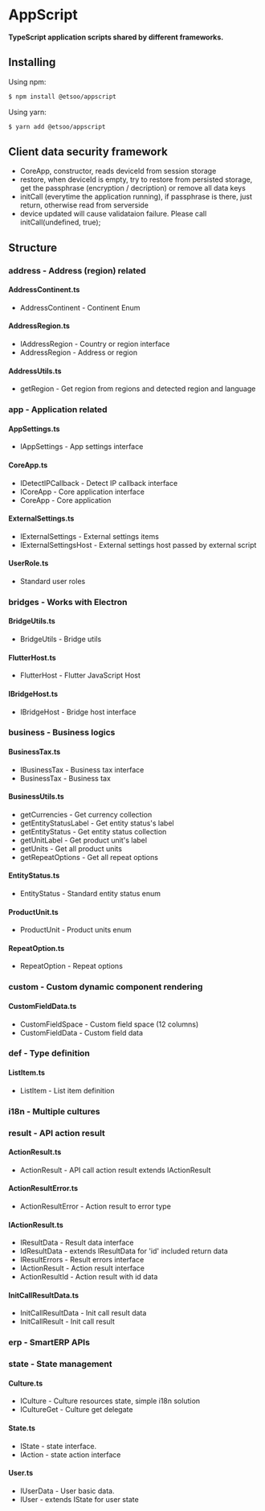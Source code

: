 # AppScript
**TypeScript application scripts shared by different frameworks.**

## Installing

Using npm:

```bash
$ npm install @etsoo/appscript
```

Using yarn:

```bash
$ yarn add @etsoo/appscript
```

## Client data security framework
-   CoreApp, constructor, reads deviceId from session storage
-   restore, when deviceId is empty, try to restore from persisted storage, get the passphrase (encryption / decription) or remove all data keys
-   initCall (everytime the application running), if passphrase is there, just return, otherwise read from serverside
-   device updated will cause validataion failure. Please call initCall(undefined, true);

## Structure

### address - Address (region) related

#### AddressContinent.ts ####
-   AddressContinent - Continent Enum

#### AddressRegion.ts ####
-   IAddressRegion - Country or region interface
-   AddressRegion - Address or region

#### AddressUtils.ts ####
-   getRegion - Get region from regions and detected region and language

### app - Application related

#### AppSettings.ts ####
-   IAppSettings - App settings interface

#### CoreApp.ts ####
-   IDetectIPCallback - Detect IP callback interface
-   ICoreApp - Core application interface
-   CoreApp - Core application

#### ExternalSettings.ts ####
-   IExternalSettings - External settings items
-   IExternalSettingsHost - External settings host passed by external script

#### UserRole.ts ####
-   Standard user roles

### bridges - Works with Electron

#### BridgeUtils.ts ####
-   BridgeUtils - Bridge utils

#### FlutterHost.ts ####
-   FlutterHost - Flutter JavaScript Host

#### IBridgeHost.ts ####
-   IBridgeHost - Bridge host interface

### business - Business logics

#### BusinessTax.ts ####
-   IBusinessTax - Business tax interface
-   BusinessTax - Business tax

#### BusinessUtils.ts ####
-   getCurrencies - Get currency collection
-   getEntityStatusLabel - Get entity status's label
-   getEntityStatus - Get entity status collection
-   getUnitLabel - Get product unit's label
-   getUnits - Get all product units
-   getRepeatOptions -  Get all repeat options

#### EntityStatus.ts ####
-   EntityStatus - Standard entity status enum

#### ProductUnit.ts ####
-   ProductUnit - Product units enum

#### RepeatOption.ts ####
-   RepeatOption - Repeat options

### custom - Custom dynamic component rendering

#### CustomFieldData.ts ####
-   CustomFieldSpace - Custom field space (12 columns)
-   CustomFieldData - Custom field data

### def - Type definition

#### ListItem.ts ####
-   ListItem - List item definition

### i18n - Multiple cultures

### result - API action result

#### ActionResult.ts ####
-   ActionResult - API call action result extends IActionResult

#### ActionResultError.ts ####
-   ActionResultError - Action result to error type

#### IActionResult.ts ####
-   IResultData - Result data interface
-   IdResultData - extends IResultData for 'id' included return data
-   IResultErrors - Result errors interface
-   IActionResult - Action result interface
-   ActionResultId - Action result with id data

#### InitCallResultData.ts ####
-   InitCallResultData - Init call result data
-   InitCallResult - Init call result

### erp - SmartERP APIs

### state - State management

#### Culture.ts ####
-   ICulture - Culture resources state, simple i18n solution
-   ICultureGet - Culture get delegate

#### State.ts ####
-   IState - state interface.
-   IAction - state action interface

#### User.ts ####
-   IUserData - User basic data.
-   IUser - extends IState for user state